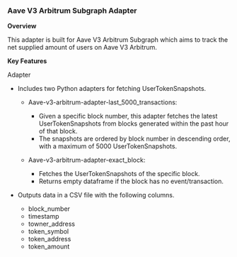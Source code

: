 ### Aave V3 Arbitrum Subgraph Adapter

**Overview**

This adapter is built for Aave V3 Arbitrum Subgraph which aims to track the net supplied amount of users on Aave V3 Arbitrum.

**Key Features**

Adapter
- Includes two Python adapters for fetching UserTokenSnapshots.
    - Aave-v3-arbitrum-adapter-last_5000_transactions: 
        - Given a specific block number, this adapter fetches the latest UserTokenSnapshots from blocks generated within the past hour of that block.
        - The snapshots are ordered by block number in descending order, with a maximum of 5000 UserTokenSnapshots.

    - Aave-v3-arbitrum-adapter-exact_block: 
        - Fetches the UserTokenSnapshots of the specific block.
        - Returns empty dataframe if the block has no event/transaction.
      
- Outputs data in a CSV file with the following columns.
    - block_number
    - timestamp
    - towner_address
    - token_symbol
    - token_address
    - token_amount
